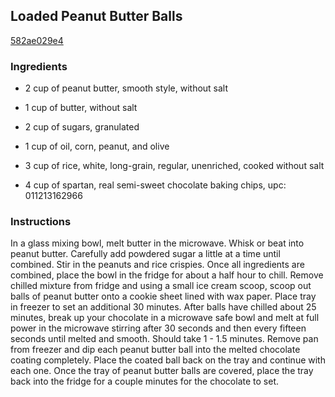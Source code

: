 ## Loaded Peanut Butter Balls

[582ae029e4](http://www.food.com/recipe/loaded-peanut-butter-balls-514727)

### Ingredients

 - 2 cup of peanut butter, smooth style, without salt

 - 1 cup of butter, without salt

 - 2 cup of sugars, granulated

 - 1 cup of oil, corn, peanut, and olive

 - 3 cup of rice, white, long-grain, regular, unenriched, cooked without salt

 - 4 cup of spartan, real semi-sweet chocolate baking chips, upc: 011213162966

### Instructions

In a glass mixing bowl, melt butter in the microwave. Whisk or beat into peanut butter. Carefully add powdered sugar a little at a time until combined. Stir in the peanuts and rice crispies. Once all ingredients are combined, place the bowl in the fridge for about a half hour to chill. Remove chilled mixture from fridge and using a small ice cream scoop, scoop out balls of peanut butter onto a cookie sheet lined with wax paper. Place tray in freezer to set an additional 30 minutes. After balls have chilled about 25 minutes, break up your chocolate in a microwave safe bowl and melt at full power in the microwave stirring after 30 seconds and then every fifteen seconds until melted and smooth. Should take 1 - 1.5 minutes. Remove pan from freezer and dip each peanut butter ball into the melted chocolate coating completely. Place the coated ball back on the tray and continue with each one. Once the tray of peanut butter balls are covered, place the tray back into the fridge for a couple minutes for the chocolate to set.